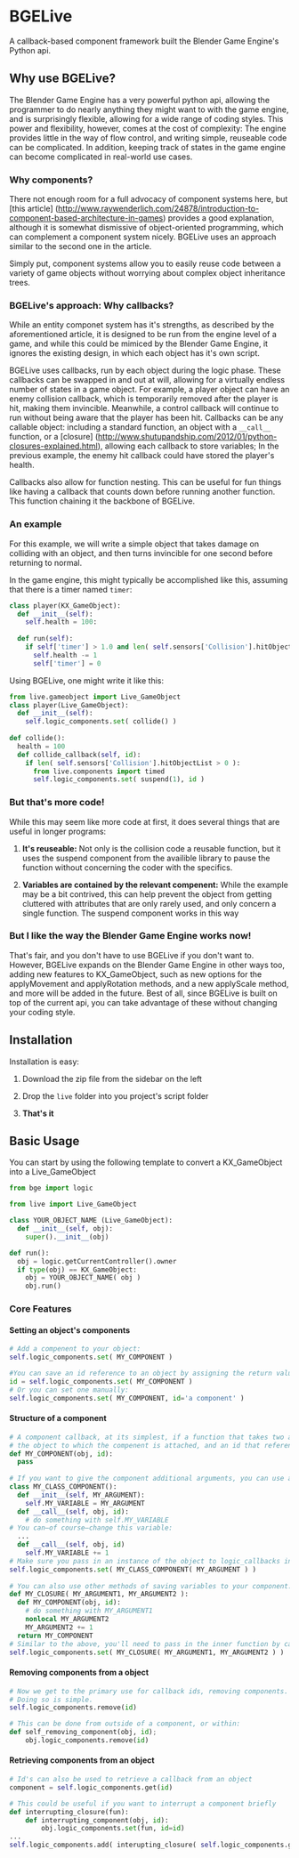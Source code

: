 BGELive
=======

A callback-based component framework built the Blender Game Engine's Python api.


## Why use BGELive?

The Blender Game Engine has a very powerful python api, allowing the programmer to do nearly anything they might want to with the game engine, and is surprisingly flexible, allowing for a wide range of coding styles. This power and flexibility, however, comes at the cost of complexity: The engine provides little in the way of flow control, and writing simple, reuseable code can be complicated. In addition, keeping track of states in the game engine can become complicated in real-world use cases.

### Why components?

There not enough room for a full advocacy of component systems here, but [this article] (http://www.raywenderlich.com/24878/introduction-to-component-based-architecture-in-games) provides a good explanation, although it is somewhat dismissive of object-oriented programming, which can complement a component system nicely. BGELive uses an approach similar to the second one in the article.

Simply put, component systems allow you to easily reuse code between a variety of game objects without worrying about complex object inheritance trees.

### BGELive's approach: Why callbacks?

While an entity componet system has it's strengths, as described by the aforementioned article, it is designed to be run from the engine level of a game, and while this could be mimiced by the Blender Game Engine, it ignores the existing design, in which each object has it's own script.

BGELive uses callbacks, run by each object during the logic phase. These callbacks can be swapped in and out at will, allowing for a virtually endless number of states in a game object. For example, a player object can have an enemy collision callback, which is temporarily removed after the player is hit, making them invincible. Meanwhile, a control callback will continue to run without being aware that the player has been hit. Callbacks can be any callable object: including a standard function, an object with a `__call__` function, or a [closure] (http://www.shutupandship.com/2012/01/python-closures-explained.html), allowing each callback to store variables; In the previous example, the enemy hit callback could have stored the player's health.

Callbacks also allow for function nesting. This can be useful for fun things like having a callback that counts down before running another function. This function chaining it the backbone of BGELive.

### An example

For this example, we will write a simple object that takes damage on colliding with an object, and then turns invincible for one second before returning to normal.

In the game engine, this might typically be accomplished like this, assuming that there is a timer named `timer`:

```python
class player(KX_GameObject):
  def __init__(self):
    self.health = 100:
  
  def run(self):
    if self['timer'] > 1.0 and len( self.sensors['Collision'].hitObjectList > 0 ):
      self.health -= 1
      self['timer'] = 0
```
          
Using BGELive, one might write it like this:

```python
from live.gameobject import Live_GameObject
class player(Live_GameObject):
  def __init__(self):
    self.logic_components.set( collide() )
    
def collide():
  health = 100
  def collide_callback(self, id):
    if len( self.sensors['Collision'].hitObjectList > 0 ):
      from live.components import timed
      self.logic_components.set( suspend(1), id )
```

### But that's more code!
While this may seem like more code at first, it does several things that are useful in longer programs:

1. __It's reuseable:__ Not only is the collision code a reusable function, but it uses the suspend component from the availible library to pause the function without concerning the coder with the specifics.

2. __Variables are contained by the relevant compenent:__ While the example may be a bit contrived, this can help prevent the object from getting cluttered with attributes that are only rarely used, and only concern a single function. The suspend component works in this way


### But I like the way the Blender Game Engine works now!
That's fair, and you don't have to use BGELive if you don't want to. However, BGELive expands on the Blender Game Engine in other ways too, adding new features to KX_GameObject, such as new options for the applyMovement and applyRotation methods, and a new applyScale method, and more will be added in the future. Best of all, since BGELive is built on top of the current api, you can take advantage of these without changing your coding style.

## Installation
Installation is easy:

1. Download the zip file from the sidebar on the left

2. Drop the `live` folder into you project's script folder

3. __That's it__

## Basic Usage

You can start by using the following template to convert a KX\_GameObject into a Live\_GameObject 

```python
from bge import logic

from live import Live_GameObject

class YOUR_OBJECT_NAME (Live_GameObject):
  def __init__(self, obj):
  	super().__init__(obj)

def run():
  obj = logic.getCurrentController().owner
  if type(obj) == KX_GameObject:
    obj = YOUR_OBJECT_NAME( obj )
	obj.run()
```

### Core Features
#### Setting an object's components
```python
# Add a compenent to your object:
self.logic_components.set( MY_COMPONENT )

#You can save an id reference to an object by assigning the return value from the function to a variable:
id = self.logic_components.set( MY_COMPONENT )
# Or you can set one manually:
self.logic_components.set( MY_COMPONENT, id='a component' )
```

#### Structure of a component
```python
# A component callback, at its simplest, if a function that takes two arguments—
# the object to which the compenent is attached, and an id that references the component (we will get to uses for this later):
def MY_COMPONENT(obj, id):
  pass
  
# If you want to give the component additional arguments, you can use a callable object, instead:
class MY_CLASS_COMPONENT():
  def __init__(self, MY_ARGUMENT):
    self.MY_VARIABLE = MY_ARGUMENT
  def __call__(self, obj, id):
    # do something with self.MY_VARIABLE
# You can—of course—change this variable:
  ...
  def __call__(self, obj, id)
    self.MY_VARIABLE += 1
# Make sure you pass in an instance of the object to logic_callbacks in order to make sure it's __call__ed correctly
self.logic_components.set( MY_CLASS_COMPONENT( MY_ARGUMENT ) )
    
# You can also use other methods of saving variables to your component. I'm fond of closures:
def MY_CLOSURE( MY_ARGUMENT1, MY_ARGUMENT2 ):
  def MY_COMPONENT(obj, id):
    # do something with MY_ARGUMENT1
    nonlocal MY_ARGUMENT2
    MY_ARGUMENT2 += 1
  return MY_COMPONENT
# Similar to the above, you'll need to pass in the inner function by calling the other one:
self.logic_components.set( MY_CLOSURE( MY_ARGUMENT1, MY_ARGUMENT2 ) )
```

#### Removing components from a object
```python
# Now we get to the primary use for callback ids, removing components.
# Doing so is simple.
self.logic_components.remove(id)

# This can be done from outside of a component, or within:
def self_removing_component(obj, id);
	obj.logic_components.remove(id)
```

#### Retrieving components from an object
```python
# Id's can also be used to retrieve a callback from an object
component = self.logic_components.get(id)

# This could be useful if you want to interrupt a component briefly
def interrupting_closure(fun):
	def interrupting_component(obj, id):
		obj.logic_components.set(fun, id=id)
...
self.logic_components.add( interupting_closure( self.logic_components.get(ID) ), id=ID)
```
